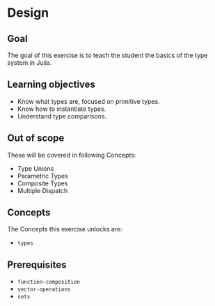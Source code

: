# Design

## Goal

The goal of this exercise is to teach the student the basics of the type system in Julia.

## Learning objectives

- Know what types are, focused on primitive types.
- Know how to instantiate types.
- Understand type comparisons.

## Out of scope

These will be covered in following Concepts:

- Type Unions
- Parametric Types
- Composite Types
- Multiple Dispatch

## Concepts

The Concepts this exercise unlocks are:

- `types`

## Prerequisites

- `function-composition`
- `vector-operations`
- `sets`
